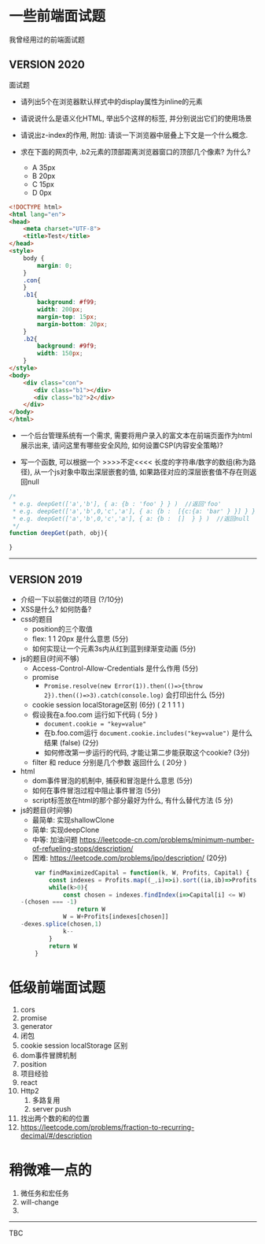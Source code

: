 # 一些前端面试题

我曾经用过的前端面试题

## VERSION 2020

面试题

-  请列出5个在浏览器默认样式中的display属性为inline的元素

-  请说说什么是语义化HTML, 举出5个这样的标签, 并分别说出它们的使用场景

-  请说出z-index的作用, 附加: 请谈一下浏览器中层叠上下文是一个什么概念.

-  求在下面的网页中,  .b2元素的顶部距离浏览器窗口的顶部几个像素? 为什么?
    - A 35px
    - B 20px
    - C 15px
    - D 0px

```html
<!DOCTYPE html>
<html lang="en">
<head>
    <meta charset="UTF-8">
    <title>Test</title>
</head>
<style>
    body {
        margin: 0;
    }
    .con{
    }
    .b1{
        background: #f99;
        width: 200px;
        margin-top: 15px;
        margin-bottom: 20px;
    }
    .b2{
        background: #9f9;
        width: 150px;
    }
</style>
<body>
    <div class="con">
       <div class="b1"></div>
       <div class="b2">2</div>
    </div> 
</body>
</html>
```

- 一个后台管理系统有一个需求, 需要将用户录入的富文本在前端页面作为html展示出来, 请问这里有哪些安全风险, 如何设置CSP(内容安全策略)?

- 写一个函数, 可以根据一个 >>>>不定<<<< 长度的字符串/数字的数组(称为路径), 从一个js对象中取出深层嵌套的值, 如果路径对应的深层嵌套值不存在则返回null

```js
/*
 * e.g. deepGet(['a','b'], { a: {b : 'foo' } } )  //返回'foo'
 * e.g. deepGet(['a','b',0,'c','a'], { a: {b :  [{c:{a: 'bar' } }] } } )  //返回'bar'
 * e.g. deepGet(['a','b',0,'c','a'], { a: {b :  []  } } )  //返回null
 */
function deepGet(path, obj){

}
```

---

## VERSION 2019

- 介绍一下以前做过的项目 (?/10分)
- XSS是什么? 如何防备?
- css的题目
    - position的三个取值
    - flex: 1 1 20px 是什么意思 (5分)
    - 如何实现让一个元素3s内从红到蓝到绿渐变动画 (5分)
- js的题目(时间不够)
    - Access-Control-Allow-Credentials 是什么作用 (5分)
    - promise
        - `Promise.resolve(new Error(1)).then(()=>{throw 2}).then(()=>3).catch(console.log)` 会打印出什么 (5分)
    - cookie session localStorage区别 (6分) ( 2 1 1 1 )
    - 假设我在a.foo.com 运行如下代码 ( 5分 )
        - `document.cookie = "key=value"`
        - 在b.foo.com运行 `document.cookie.includes("key=value")` 是什么结果 (false) (2分)
        - 如何修改第一步运行的代码, 才能让第二步能获取这个cookie? (3分) <!-- document.cookie="key=value; domain=.foo.com" -->
    - filter 和 reduce 分别是几个参数 返回什么 ( 20分 )
- html
    - dom事件冒泡的机制中, 捕获和冒泡是什么意思 (5分)
    - 如何在事件冒泡过程中阻止事件冒泡 (5分)
    - script标签放在html的那个部分最好为什么, 有什么替代方法 (5 分)
- js的题目(时间够)
    - 最简单: 实现shallowClone
    - 简单: 实现deepClone
    - 中等: 加油问题 https://leetcode-cn.com/problems/minimum-number-of-refueling-stops/description/
    - 困难: https://leetcode.com/problems/ipo/description/ (20分)
    ```js
        var findMaximizedCapital = function(k, W, Profits, Capital) {
            const indexes = Profits.map((_,i)=>i).sort((ia,ib)=>Profits[ib]-Profits[ia])
            while(k>0){
                const chosen = indexes.findIndex(i=>Capital[i] <= W)
    -(chosen === -1)
                    return W
                W = W+Profits[indexes[chosen]]
    -dexes.splice(chosen,1)
                k--
            }
            return W
        }
    ```
# 低级前端面试题
1. cors
2. promise
3. generator
4. 闭包
5. cookie session localStorage 区别
6. dom事件冒牌机制
7. position
8. 项目经验
9. react
10. Http2 
    1. 多路复用
    2. server push
11. 找出两个数的和的位置 
12. https://leetcode.com/problems/fraction-to-recurring-decimal/#/description

# 稍微难一点的

1. 微任务和宏任务
2. will-change
3. 

--- 

TBC
 